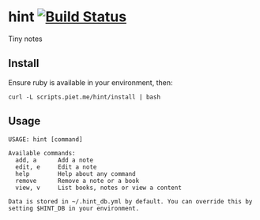 # hint [![Build Status](https://travis-ci.com/pietvanzoen/hint.svg?branch=main)](https://travis-ci.com/pietvanzoen/hint)
Tiny notes

## Install

Ensure ruby is available in your environment, then:

```
curl -L scripts.piet.me/hint/install | bash
```

## Usage
```
USAGE: hint [command]

Available commands:
  add, a      Add a note
  edit, e     Edit a note
  help        Help about any command
  remove      Remove a note or a book
  view, v     List books, notes or view a content

Data is stored in ~/.hint_db.yml by default. You can override this by setting $HINT_DB in your environment.
```

